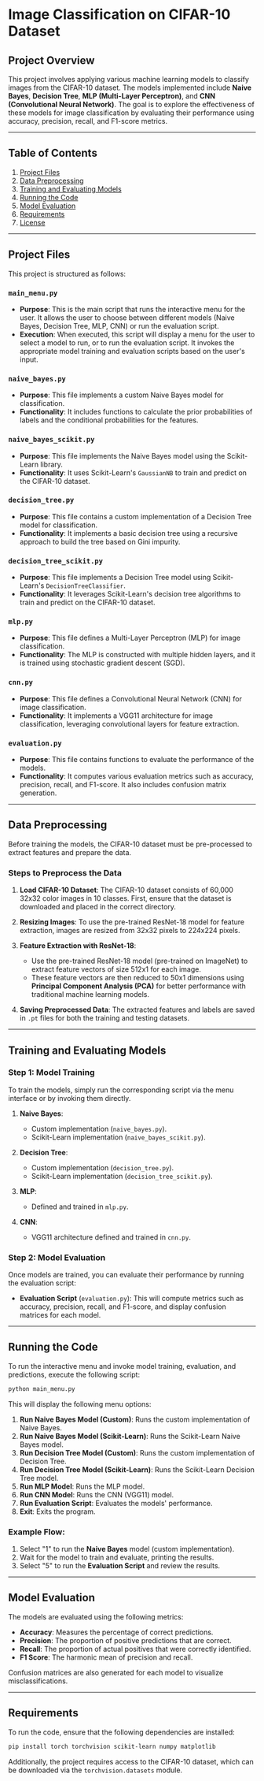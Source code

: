 # Image Classification on CIFAR-10 Dataset

## Project Overview

This project involves applying various machine learning models to classify images from the CIFAR-10 dataset. The models implemented include **Naive Bayes**, **Decision Tree**, **MLP (Multi-Layer Perceptron)**, and **CNN (Convolutional Neural Network)**. The goal is to explore the effectiveness of these models for image classification by evaluating their performance using accuracy, precision, recall, and F1-score metrics.

---

## Table of Contents

1. [Project Files](#project-files)
2. [Data Preprocessing](#data-preprocessing)
3. [Training and Evaluating Models](#training-and-evaluating-models)
4. [Running the Code](#running-the-code)
5. [Model Evaluation](#model-evaluation)
6. [Requirements](#requirements)
7. [License](#license)

---

## Project Files

This project is structured as follows:

### `main_menu.py`
- **Purpose**: This is the main script that runs the interactive menu for the user. It allows the user to choose between different models (Naive Bayes, Decision Tree, MLP, CNN) or run the evaluation script.
- **Execution**: When executed, this script will display a menu for the user to select a model to run, or to run the evaluation script. It invokes the appropriate model training and evaluation scripts based on the user's input.

### `naive_bayes.py`
- **Purpose**: This file implements a custom Naive Bayes model for classification.
- **Functionality**: It includes functions to calculate the prior probabilities of labels and the conditional probabilities for the features.

### `naive_bayes_scikit.py`
- **Purpose**: This file implements the Naive Bayes model using the Scikit-Learn library.
- **Functionality**: It uses Scikit-Learn's `GaussianNB` to train and predict on the CIFAR-10 dataset.

### `decision_tree.py`
- **Purpose**: This file contains a custom implementation of a Decision Tree model for classification.
- **Functionality**: It implements a basic decision tree using a recursive approach to build the tree based on Gini impurity.

### `decision_tree_scikit.py`
- **Purpose**: This file implements a Decision Tree model using Scikit-Learn's `DecisionTreeClassifier`.
- **Functionality**: It leverages Scikit-Learn's decision tree algorithms to train and predict on the CIFAR-10 dataset.

### `mlp.py`
- **Purpose**: This file defines a Multi-Layer Perceptron (MLP) for image classification.
- **Functionality**: The MLP is constructed with multiple hidden layers, and it is trained using stochastic gradient descent (SGD).

### `cnn.py`
- **Purpose**: This file defines a Convolutional Neural Network (CNN) for image classification.
- **Functionality**: It implements a VGG11 architecture for image classification, leveraging convolutional layers for feature extraction.

### `evaluation.py`
- **Purpose**: This file contains functions to evaluate the performance of the models.
- **Functionality**: It computes various evaluation metrics such as accuracy, precision, recall, and F1-score. It also includes confusion matrix generation.

---

## Data Preprocessing

Before training the models, the CIFAR-10 dataset must be pre-processed to extract features and prepare the data.

### Steps to Preprocess the Data

1. **Load CIFAR-10 Dataset**: The CIFAR-10 dataset consists of 60,000 32x32 color images in 10 classes. First, ensure that the dataset is downloaded and placed in the correct directory.

2. **Resizing Images**: To use the pre-trained ResNet-18 model for feature extraction, images are resized from 32x32 pixels to 224x224 pixels.

3. **Feature Extraction with ResNet-18**:
    - Use the pre-trained ResNet-18 model (pre-trained on ImageNet) to extract feature vectors of size 512x1 for each image.
    - These feature vectors are then reduced to 50x1 dimensions using **Principal Component Analysis (PCA)** for better performance with traditional machine learning models.

4. **Saving Preprocessed Data**: The extracted features and labels are saved in `.pt` files for both the training and testing datasets.

---

## Training and Evaluating Models

### Step 1: Model Training

To train the models, simply run the corresponding script via the menu interface or by invoking them directly.

1. **Naive Bayes**:
   - Custom implementation (`naive_bayes.py`).
   - Scikit-Learn implementation (`naive_bayes_scikit.py`).

2. **Decision Tree**:
   - Custom implementation (`decision_tree.py`).
   - Scikit-Learn implementation (`decision_tree_scikit.py`).

3. **MLP**:
   - Defined and trained in `mlp.py`.

4. **CNN**:
   - VGG11 architecture defined and trained in `cnn.py`.

### Step 2: Model Evaluation

Once models are trained, you can evaluate their performance by running the evaluation script:
- **Evaluation Script** (`evaluation.py`): This will compute metrics such as accuracy, precision, recall, and F1-score, and display confusion matrices for each model.

---

## Running the Code

To run the interactive menu and invoke model training, evaluation, and predictions, execute the following script:

```bash
python main_menu.py
```

This will display the following menu options:

1. **Run Naive Bayes Model (Custom)**: Runs the custom implementation of Naive Bayes.
2. **Run Naive Bayes Model (Scikit-Learn)**: Runs the Scikit-Learn Naive Bayes model.
3. **Run Decision Tree Model (Custom)**: Runs the custom implementation of Decision Tree.
4. **Run Decision Tree Model (Scikit-Learn)**: Runs the Scikit-Learn Decision Tree model.
5. **Run MLP Model**: Runs the MLP model.
6. **Run CNN Model**: Runs the CNN (VGG11) model.
7. **Run Evaluation Script**: Evaluates the models' performance.
8. **Exit**: Exits the program.

### Example Flow:

1. Select "1" to run the **Naive Bayes** model (custom implementation).
2. Wait for the model to train and evaluate, printing the results.
3. Select "5" to run the **Evaluation Script** and review the results.

---

## Model Evaluation

The models are evaluated using the following metrics:
- **Accuracy**: Measures the percentage of correct predictions.
- **Precision**: The proportion of positive predictions that are correct.
- **Recall**: The proportion of actual positives that were correctly identified.
- **F1 Score**: The harmonic mean of precision and recall.

Confusion matrices are also generated for each model to visualize misclassifications.

---

## Requirements

To run the code, ensure that the following dependencies are installed:

```bash
pip install torch torchvision scikit-learn numpy matplotlib
```

Additionally, the project requires access to the CIFAR-10 dataset, which can be downloaded via the `torchvision.datasets` module.
